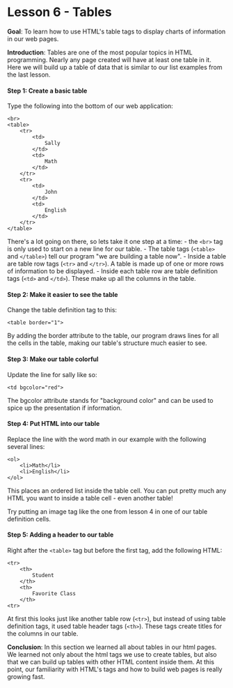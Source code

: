 Lesson 6 - Tables
===================

**Goal**:  To learn how to use HTML's table tags to display charts of information in our web pages.

**Introduction**:  Tables are one of the most popular topics in HTML programming.  Nearly any page created will have at least one table in it.  Here we will build up a table of data that is similar to our list examples from the last lesson. 

#### Step 1:  Create a basic table

Type the following into the bottom of our web application:

	<br>
	<table>
		<tr>
			<td>
				Sally
			</td>
			<td>
				Math
			</td>
		</tr>
		<tr>
			<td>
				John
			</td>
			<td>
				English
			</td>
		</tr>
	</table>

There's a lot going on there, so lets take it one step at a time:
	- the `<br>` tag is only used to start on a new line for our table.
	- The table tags (`<table>` and `</table>`) tell our program "we are building a table now".
	- Inside a table are table row tags (`<tr>` and `</tr>`).  A table is made up of one or more rows of information to be displayed.
	- Inside each table row are table definition tags (`<td>` and `</td>`).  These make up all the columns in the table.
	

#### Step 2:  Make it easier to see the table

Change the table definition tag to this:

	<table border="1">

By adding the border attribute to the table, our program draws lines for all the cells in the table, making our table's structure much easier to see.


#### Step 3:  Make our table colorful

Update the line for sally like so:

	<td bgcolor="red">
	
The bgcolor attribute stands for "background color" and can be used to spice up the presentation if information.


#### Step 4:  Put HTML into our table

Replace the line with the word math in our example with the following several lines:

	<ol>
		<li>Math</li>
		<li>English</li>
	</ol>
	
This places an ordered list inside the table cell.  You can put pretty much any HTML you want to inside a table cell - even another table!

Try putting an image tag like the one from lesson 4 in one of our table definition cells. 


#### Step 5:  Adding a header to our table

Right after the `<table>` tag but before the first <tr> tag, add the following HTML:

	<tr>
		<th>
			Student
		</th>
		<th>
			Favorite Class
		</th>
	<tr>

At first this looks just like another table row (`<tr>`), but instead of using table definition tags, it used table header tags (`<th>`).  These tags create titles for the columns in our table.  


**Conclusion**:  In this section we learned all about tables in our html pages.  We learned not only about the html tags we use to create tables, but also that we can build up tables with other HTML content inside them.  At this point, our familiarity with HTML's tags and how to build web pages is really growing fast.
